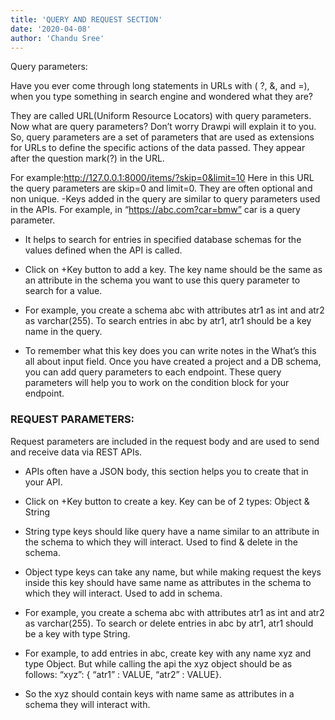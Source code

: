 ```yaml
---
title: 'QUERY AND REQUEST SECTION'
date: '2020-04-08'
author: 'Chandu Sree'
---
```

Query parameters:

Have you ever come through long statements in URLs with ( ?, &, and
=), when you type something in search engine and wondered what
they are?

They are called URL(Uniform Resource Locators) with query
parameters. Now what are query parameters? Don’t worry Drawpi
will explain it to you. So, query parameters are a set of parameters
that are used as extensions for URLs to define the specific actions of
the data passed. They appear after the question mark(?) in the URL.

For example:http://127.0.0.1:8000/items/?skip=0&limit=10
Here in this URL the query parameters are skip=0 and limit=0. They
are often optional and non unique.
-Keys added in the query are similar to query parameters used
in the APIs. For example, in “https://abc.com?car=bmw” car is a
query parameter.

- It helps to search for entries in specified database schemas for
the values defined when the API is called.

- Click on +Key button to add a key. The key name should be the
same as an attribute in the schema you want to use this query
parameter to search for a value.


- For example, you create a schema abc with attributes atr1 as
int and atr2 as varchar(255). To search entries in abc by atr1,
atr1 should be a key name in the query.


- To remember what this key does you can write notes in the
What’s this all about input field.
Once you have created a project and a DB schema, you can add
query parameters to each endpoint. These query parameters will
help you to work on the condition block for your endpoint.


### REQUEST PARAMETERS:
Request parameters are included in the request body and are used
to send and receive data via REST APIs.
- APIs often have a JSON body, this section helps you to create
that in your API.

- Click on +Key button to create a key. Key can be of 2 types:
Object & String

- String type keys should like query have a name similar to an
attribute in the schema to which they will interact. Used to find
& delete in the schema.

- Object type keys can take any name, but while making request
the keys inside this key should have same name as attributes in
the schema to which they will interact. Used to add in schema.

- For example, you create a schema abc with attributes atr1 as
int and atr2 as varchar(255). To search or delete entries in abc
by atr1, atr1 should be a key with type String.

- For example, to add entries in abc, create key with any name
xyz and type Object. But while calling the api the xyz object
should be as follows:
“xyz”: { “atr1” : VALUE, “atr2” : VALUE}.

- So the xyz should contain keys with name same as attributes in a schema they will interact with.

